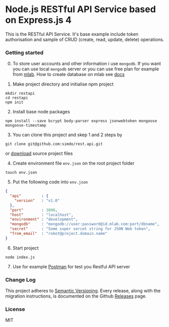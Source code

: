 # Node.js RESTful API Service based on Express.js 4

This is the RESTful API Service. It's base example include token authorisation and sample of CRUD (create, read, update, delete) operations.

### Getting started

0. To store user accounts and other information i use `mongodb`. If you want you can use local `mongodb` server or you can use free plan for example from [mlab](http://mlab.com/). How to create database on mlab see [docs](http://docs.mlab.com/)

1. Make project directory and initialise npm project

```
mkdir restapi
cd restapi
npm init
```

2. Install base node packages

```
npm install --save bcrypt body-parser express jsonwebtoken mongoose mongoose-timestamp
```

3. You can clone this project and skep 1 and 2 steps by

```
git clone git@github.com:simdo/rest.api.git
```

or [download](https://github.com/simdo/rest.api/archive/master.zip) source project files

4. Create environment file `env.json` on the root project folder

```
touch env.json
```

5. Put the following code into `env.json`

```json
{
  "api"         : {
    "version"   : "v1.0"
  },
  "port"        : 3000,
  "host"        : "localhost",
  "environment" : "development",
  "mongodb"     : "mongodb://user:password@id.mlab.com:port/dbname",
  "secret"      : "Some super sercet string for JSON Web token",
  "from_email"  : "robot@project.domain.name"
}
```

6. Start project

```
node index.js
```

7. Use for example [Postman](https://www.getpostman.com/) for test you Restful API server

### Change Log

This project adheres to [Semantic Versioning](http://semver.org/).
Every release, along with the migration instructions, is documented on the Github [Releases](https://github.com/simdo/api/releases) page.

### License

MIT